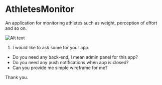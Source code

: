 # AthletesMonitor
An application for monitoring athletes such as weight, perception of effort and so on.

![Alt text](https://user-images.githubusercontent.com/47564047/60164205-1b974600-9838-11e9-9da4-6029cd0574ae.png "sc")

1. I would like to ask some for your app.
- Do you need any back-end, I mean admin panel for this app?
- Do you need any push notifications when app is closed?
- Can you provide me simple wireframe for me?

Thank you.

